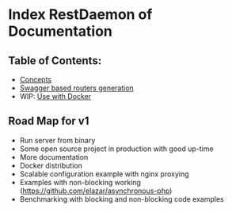 # Index RestDaemon of Documentation

## Table of Contents:
- [Concepts](CONCEPTS.md)
- [Swagger based routers generation](SWAGGER.md)
- WIP: [Use with Docker](DOCKER.md) 

## Road Map for v1

- Run server from binary
- Some open source project in production with good up-time 
- More documentation
- Docker distribution
- Scalable configuration example with nginx proxying
- Examples with non-blocking working (https://github.com/elazar/asynchronous-php)
- Benchmarking with blocking and non-blocking code examples